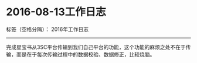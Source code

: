 ﻿# 2016-08-13工作日志

标签（空格分隔）： 2016年工作日志

---

完成星宝书从3SC平台传输到我们自己平台的功能，这个功能的麻烦之处不在于传输，而是在于每次传输过程中的数据校验、数据修正，比较烧脑。




